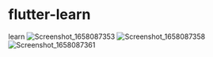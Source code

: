 # flutter-learn
learn
![Screenshot_1658087353](https://user-images.githubusercontent.com/73197677/179422858-331face8-846a-4f3b-bf96-859b56db071e.png)
![Screenshot_1658087358](https://user-images.githubusercontent.com/73197677/179422859-e72582de-a1b2-4537-b3ed-63ca1cdaca44.png)
![Screenshot_1658087361](https://user-images.githubusercontent.com/73197677/179422860-8d20e8b1-bcd3-4285-9ad4-eec06a7be1f4.png)
